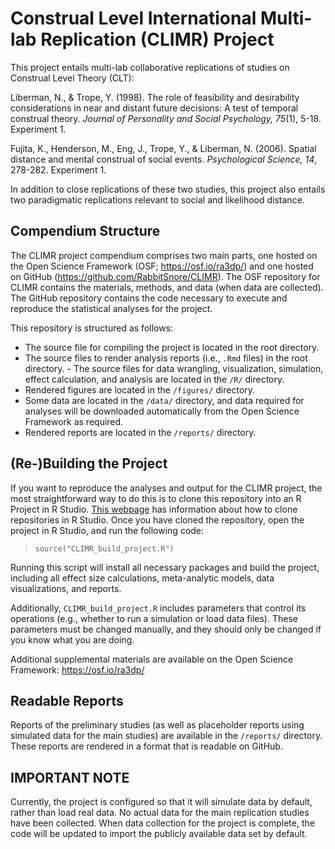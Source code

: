 # Construal Level International Multi-lab Replication (CLIMR) Project

This project entails multi-lab collaborative replications of studies on
Construal Level Theory (CLT):

Liberman, N., & Trope, Y. (1998). The role of feasibility and desirability
considerations in near and distant future decisions: A test of temporal
construal theory. *Journal of Personality and Social Psychology, 75*(1), 5-18.
Experiment 1.

Fujita, K., Henderson, M., Eng, J., Trope, Y., & Liberman, N. (2006). Spatial
distance and mental construal of social events. *Psychological Science, 14*,
278-282. Experiment 1.

In addition to close replications of these two studies, this project also
entails two paradigmatic replications relevant to social and likelihood
distance.

## Compendium Structure

The CLIMR project compendium comprises two main parts, one hosted on the Open
Science Framework (OSF; <https://osf.io/ra3dp/>) and one hosted on GitHub
(<https://github.com/RabbitSnore/CLIMR>). The OSF repository for CLIMR contains
the materials, methods, and data (when data are collected). The GitHub
repository contains the code necessary to execute and reproduce the statistical
analyses for the project.

This repository is structured as follows:  

- The source file for compiling the project is located in the root directory.
- The source files to render analysis reports (i.e., `.Rmd` files) in the root
directory. - The source files for data wrangling, visualization, simulation,
effect calculation, and analysis are located in the `/R/` directory.
- Rendered figures are located in the `/figures/` directory.  
- Some data are located in the `/data/` directory, and data required for
analyses will be downloaded automatically from the Open Science Framework as
required.
- Rendered reports are located in the `/reports/` directory.

## (Re-)Building the Project

If you want to reproduce the analyses and output for the CLIMR project, the most
straightforward way to do this is to clone this repository into an R Project in
R Studio. [This
webpage](https://resources.github.com/whitepapers/github-and-rstudio/) has
information about how to clone repositories in R Studio. Once you have cloned
the repository, open the project in R Studio, and run the following code:

> `source("CLIMR_build_project.R")`

Running this script will install all necessary packages and build the project,
including all effect size calculations, meta-analytic models, data
visualizations, and reports.

Additionally, `CLIMR_build_project.R` includes parameters that control its
operations (e.g., whether to run a simulation or load data files). These
parameters must be changed manually, and they should only be changed if you know
what you are doing.

Additional supplemental materials are available on the Open Science Framework:
https://osf.io/ra3dp/

## Readable Reports

Reports of the preliminary studies (as well as placeholder reports using
simulated data for the main studies) are available in the `/reports/` directory.
These reports are rendered in a format that is readable on GitHub.

## IMPORTANT NOTE

Currently, the project is configured so that it will simulate data by default,
rather than load real data. No actual data for the main replication studies have
been collected. When data collection for the project is complete, the code will
be updated to import the publicly available data set by default.
